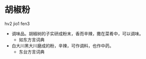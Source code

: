 # 胡椒粉
hv2 jio1 fen3
+ 调味品。胡椒树的子实研成粉末，香而辛辣，撒在菜肴中，可以调味。
  * 如东方言词典
+ 白大川黑大川磨成的粉，辛辣，可作调料，也作中药。
  * 东台方言词典
